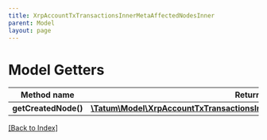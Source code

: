 ```yaml
---
title: XrpAccountTxTransactionsInnerMetaAffectedNodesInner
parent: Model
layout: page
---
```


# Model Getters

Method name | Return type | Description | Notes
------------ | ------------- | ------------- | -------------
**getCreatedNode()** | [**\Tatum\Model\XrpAccountTxTransactionsInnerMetaAffectedNodesInnerCreatedNode**](XrpAccountTxTransactionsInnerMetaAffectedNodesInnerCreatedNode.md) |  | [optional]

[[Back to Index]](../index.md)
